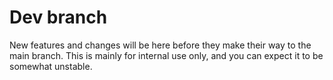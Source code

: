 # Dev branch

New features and changes will be here before they make their way to the main branch. This is mainly for internal use only, and you can expect it to be somewhat unstable.
